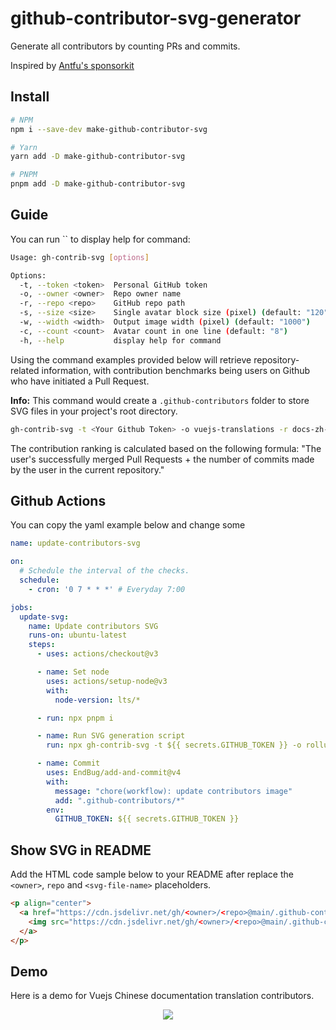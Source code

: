 # github-contributor-svg-generator

Generate all contributors by counting PRs and commits. 

Inspired by [Antfu's sponsorkit](https://github.com/antfu/sponsorkit)

## Install

```bash
# NPM
npm i --save-dev make-github-contributor-svg

# Yarn
yarn add -D make-github-contributor-svg

# PNPM
pnpm add -D make-github-contributor-svg
```

## Guide

You can run `` to display help for command:

```bash
Usage: gh-contrib-svg [options]

Options:
  -t, --token <token>  Personal GitHub token
  -o, --owner <owner>  Repo owner name
  -r, --repo <repo>    GitHub repo path
  -s, --size <size>    Single avatar block size (pixel) (default: "120")
  -w, --width <width>  Output image width (pixel) (default: "1000")
  -c, --count <count>  Avatar count in one line (default: "8")
  -h, --help           display help for command
```

Using the command examples provided below will retrieve repository-related information, with contribution benchmarks being users on Github who have initiated a Pull Request.

**Info:** This command would create a `.github-contributors` folder to store SVG files in your project's root directory.

```bash
gh-contrib-svg -t <Your Github Token> -o vuejs-translations -r docs-zh-cn
```

The contribution ranking is calculated based on the following formula: "The user's successfully merged Pull Requests + the number of commits made by the user in the current repository."

## Github Actions

You can copy the yaml example below and change some

```yaml
name: update-contributors-svg

on:
  # Schedule the interval of the checks.
  schedule:
    - cron: '0 7 * * *' # Everyday 7:00

jobs:
  update-svg:
    name: Update contributors SVG
    runs-on: ubuntu-latest
    steps:
      - uses: actions/checkout@v3

      - name: Set node
        uses: actions/setup-node@v3
        with:
          node-version: lts/*

      - run: npx pnpm i

      - name: Run SVG generation script
        run: npx gh-contrib-svg -t ${{ secrets.GITHUB_TOKEN }} -o rollup -r rollup-docs-cn

      - name: Commit
        uses: EndBug/add-and-commit@v4
        with:
          message: "chore(workflow): update contributors image"
          add: ".github-contributors/*"
        env:
          GITHUB_TOKEN: ${{ secrets.GITHUB_TOKEN }}
```

## Show SVG in README

Add the HTML code sample below to your README after replace the `<owner>`, `repo` and `<svg-file-name>` placeholders.

```markdown
<p align="center">
  <a href="https://cdn.jsdelivr.net/gh/<owner>/<repo>@main/.github-contributors/<svg-file-name>.svg">
    <img src="https://cdn.jsdelivr.net/gh/<owner>/<repo>@main/.github-contributors/<svg-file-name>.svg" />
  </a>
</p>
```

## Demo

Here is a demo for Vuejs Chinese documentation translation contributors.

<p align="center">
  <a href="https://cdn.jsdelivr.net/gh/ShenQingchuan/github-contributor-svg-generator@main/.github-contributors/vuejs-translations_docs-zh-cn.svg">
    <img src="https://cdn.jsdelivr.net/gh/ShenQingchuan/github-contributor-svg-generator@main/.github-contributors/vuejs-translations_docs-zh-cn.svg" />
  </a>
</p>
